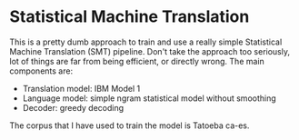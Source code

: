 # Statistical Machine Translation

This is a pretty dumb approach to train and use a really simple Statistical Machine Translation (SMT) pipeline. Don't take the approach too seriously, lot of things are far from being efficient, or directly wrong. The main components are:
* Translation model: IBM Model 1
* Language model: simple ngram statistical model without smoothing
* Decoder: greedy decoding

The corpus that I have used to train the model is Tatoeba ca-es.